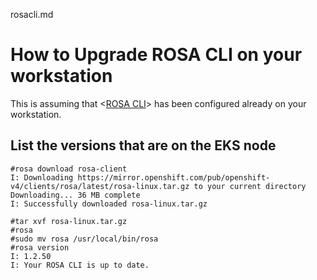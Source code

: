 rosacli.md
# How to Upgrade ROSA CLI on your workstation
This is assuming that <[ROSA CLI](https://docs.redhat.com/en/documentation/red_hat_openshift_service_on_aws/4/html/rosa_cli/rosa-get-started-cli#rosa-setting-up-cli_rosa-getting-started-cli)> has been configured already on your workstation.

## List the versions that are on the EKS node

```
#rosa download rosa-client
I: Downloading https://mirror.openshift.com/pub/openshift-v4/clients/rosa/latest/rosa-linux.tar.gz to your current directory
Downloading... 36 MB complete
I: Successfully downloaded rosa-linux.tar.gz
```

```
#tar xvf rosa-linux.tar.gz
#rosa
#sudo mv rosa /usr/local/bin/rosa
#rosa version
I: 1.2.50
I: Your ROSA CLI is up to date.
```